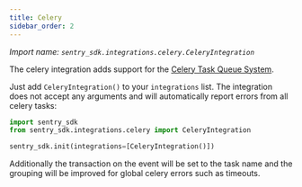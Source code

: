 ```yaml
---
title: Celery
sidebar_order: 2
---
```

<!-- WIZARD -->
*Import name: `sentry_sdk.integrations.celery.CeleryIntegration`*

The celery integration adds support for the [Celery Task Queue System](http://www.celeryproject.org/).

Just add ``CeleryIntegration()`` to your ``integrations`` list.  The integration does not
accept any arguments and will automatically report errors from all celery tasks:

```python
import sentry_sdk
from sentry_sdk.integrations.celery import CeleryIntegration

sentry_sdk.init(integrations=[CeleryIntegration()])
```

Additionally the transaction on the event will be set to the task name and
the grouping will be improved for global celery errors such as timeouts.
<!-- ENDWIZARD -->